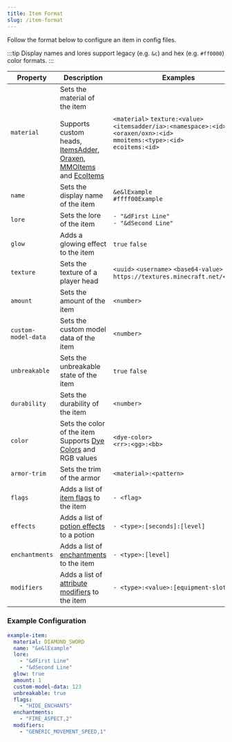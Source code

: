 ```yaml
---
title: Item Format
slug: /item-format
---
```


Follow the format below to configure an item in config files.<br/>

:::tip
Display names and lores support legacy (e.g. `&c`) and hex (e.g. `#ff0000`) color formats.
:::

| Property            | Description                                                                                                                                                                                                                                                                                     | Examples                                                                                                                                     |
|---------------------|-------------------------------------------------------------------------------------------------------------------------------------------------------------------------------------------------------------------------------------------------------------------------------------------------|----------------------------------------------------------------------------------------------------------------------------------------------|
| `material`          | Sets the material of the item<br/><br/>Supports custom heads,<br/>[ItemsAdder](https://www.spigotmc.org/resources/73355/), [Oraxen](https://www.spigotmc.org/resources/72448/), [MMOItems](https://www.spigotmc.org/resources/39267/) and [EcoItems](https://www.spigotmc.org/resources/94601/) | `<material>` `texture:<value>`<br/>`<itemsadder/ia>:<namespace>:<id>`<br/>`<oraxen/oxn>:<id>`<br/>`mmoitems:<type>:<id>`<br/>`ecoitems:<id>` |
| `name`              | Sets the display name of the item                                                                                                                                                                                                                                                               | `&e&lExample`<br/>`#ffff00Example`                                                                                                           |
| `lore`              | Sets the lore of the item                                                                                                                                                                                                                                                                       | `- "&dFirst Line"`<br/>`- "&dSecond Line"`                                                                                                   |
| `glow`              | Adds a glowing effect to the item                                                                                                                                                                                                                                                               | `true` `false`                                                                                                                               |
| `texture`           | Sets the texture of a player head                                                                                                                                                                                                                                                               | `<uuid>` `<username>` `<base64-value>`<br/>`https://textures.minecraft.net/<hash>`                                                           |
| `amount`            | Sets the amount of the item                                                                                                                                                                                                                                                                     | `<number>`                                                                                                                                   |
| `custom-model-data` | Sets the custom model data of the item                                                                                                                                                                                                                                                          | `<number>`                                                                                                                                   |
| `unbreakable`       | Sets the unbreakable state of the item                                                                                                                                                                                                                                                          | `true` `false`                                                                                                                               |
| `durability`        | Sets the durability of the item                                                                                                                                                                                                                                                                 | `<number>`                                                                                                                                   |
| `color`             | Sets the color of the item<br/>Supports [Dye Colors](https://hub.spigotmc.org/javadocs/spigot/org/bukkit/DyeColor.html) and RGB values                                                                                                                                                          | `<dye-color>`<br/>`<rr>:<gg>:<bb>`                                                                                                           |
| `armor-trim`        | Sets the trim of the armor                                                                                                                                                                                                                                                                      | `<material>:<pattern>`                                                                                                                       |
| `flags`             | Adds a list of [item flags](https://hub.spigotmc.org/javadocs/spigot/org/bukkit/inventory/ItemFlag.html) to the item                                                                                                                                                                            | `- <flag>`                                                                                                                                   |
| `effects`           | Adds a list of [potion effects](https://hub.spigotmc.org/javadocs/spigot/org/bukkit/potion/PotionEffectType.html) to a potion                                                                                                                                                                   | `- <type>:[seconds]:[level] `                                                                                                                |
| `enchantments`      | Adds a list of [enchantments](https://hub.spigotmc.org/javadocs/spigot/org/bukkit/enchantments/Enchantment.html) to the item                                                                                                                                                                    | `- <type>:[level]`                                                                                                                           |
| `modifiers`         | Adds a list of [attribute modifiers](https://hub.spigotmc.org/javadocs/spigot/org/bukkit/attribute/Attribute.html) to the item                                                                                                                                                                  | `- <type>:<value>:[equipment-slot]`                                                                                                          |

### Example Configuration
```yaml
example-item:
  material: DIAMOND_SWORD
  name: "&e&lExample"
  lore:
    - "&dFirst Line"
    - "&dSecond Line"
  glow: true
  amount: 1
  custom-model-data: 123
  unbreakable: true
  flags:
    - "HIDE_ENCHANTS"
  enchantments:
    - "FIRE_ASPECT,2"
  modifiers:
    - "GENERIC_MOVEMENT_SPEED,1"
```
